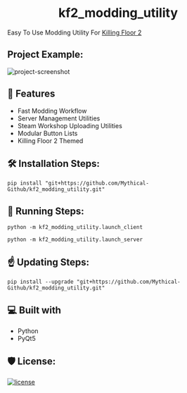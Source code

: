 <h1 id="title" align="center">kf2_modding_utility</h1>

Easy To Use Modding Utility For [Killing Floor 2](https://store.steampowered.com/agecheck/app/232090/)

<h2>Project Example:</h2>

<img src="https://cdn.discordapp.com/attachments/1121513483532513441/1122349850424508436/example.gif" alt="project-screenshot">
  
<h2>💪 Features</h2>

*   Fast Modding Workflow
*   Server Management Utilities
*   Steam Workshop Uploading Utilities
*   Modular Button Lists
*   Killing Floor 2 Themed

<h2>🛠️ Installation Steps:</h2>

```
pip install "git+https://github.com/Mythical-Github/kf2_modding_utility.git"
```

<h2>🏃 Running Steps:</h2>

```
python -m kf2_modding_utility.launch_client
```
```
python -m kf2_modding_utility.launch_server
```

<h2>☝️ Updating Steps:</h2>

```
pip install --upgrade "git+https://github.com/Mythical-Github/kf2_modding_utility.git"
```

<h2>💻 Built with</h2>

*   Python
*   PyQt5

<h2>🛡️ License:</h2>

[![license](https://www.gnu.org/graphics/gplv3-with-text-136x68.png)](LICENSE)
